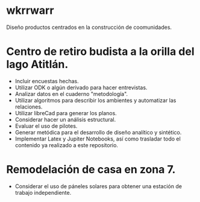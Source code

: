 # wkrrwarr
Diseño productos centrados en la construcción de coomunidades.

# Centro de retiro budista a la orilla del lago Atitlán.
- Incluir encuestas hechas.
- Utilizar ODK o algún derivado para hacer entrevistas.
- Analizar datos en el cuaderno "metodología".
- Utilizar algoritmos para describir los ambientes y automatizar las relaciones.
- Utilizar libreCad para generar los planos.
- Considerar hacer un análisis estructural.
- Evaluar el uso de pilotes.
- Generar metódica para el desarrollo de diseño analítico y sintético.
- Implementar Latex y Jupiter Notebooks, así como trasladar todo el contenido ya realizado a este repositorio.

# Remodelación de casa en zona 7.
- Considerar el uso de páneles solares para obtener una estación de trabajo independiente.
